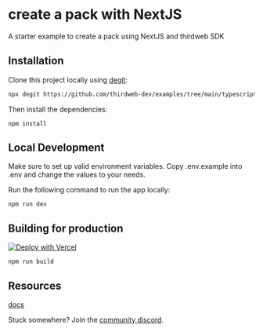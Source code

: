 # create a pack with NextJS

A starter example to create a pack using NextJS and thirdweb SDK

## Installation

Clone this project locally using [degit](https://npmjs.org/package/degit):

```bash
npx degit https://github.com/thirdweb-dev/examples/tree/main/typescript/create-a-pack-with-typescript-and-nextjs
```

Then install the dependencies:

```
npm install
```

## Local Development

Make sure to set up valid environment variables. Copy .env.example into .env and change the values to your needs.

Run the following command to run the app locally:

```
npm run dev
```


## Building for production

[![Deploy with Vercel](https://vercel.com/button)](https://vercel.com/new/clone?repository-url=https%3A%2F%2Fgithub.com%2Fvercel%2Fnext.js%2Ftree%2Fcanary%2Fexamples%2Fhello-world)

```
npm run build
```

## Resources

[docs](https://docs.thirdweb.com/react)


Stuck somewhere? Join the [community discord](https://discord.gg/thirdweb).